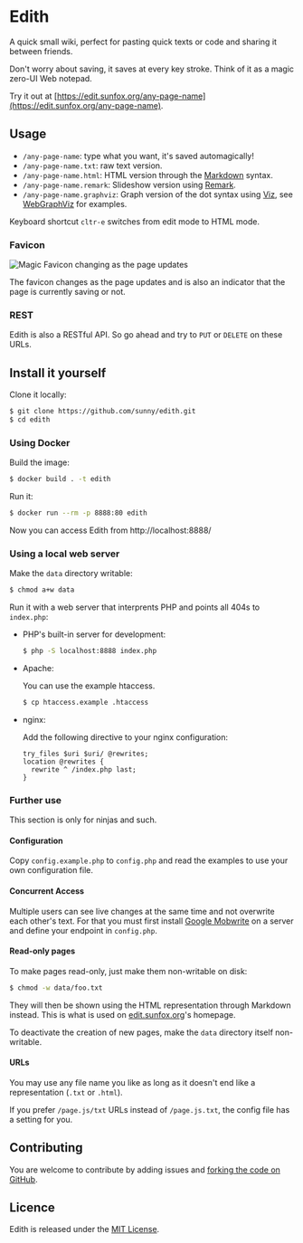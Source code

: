 Edith
=====

A quick small wiki, perfect for pasting quick texts or code and sharing it between friends.

Don't worry about saving, it saves at every key stroke. Think of it as a magic zero-UI Web notepad.

Try it out at [https://edit.sunfox.org/any-page-name](https://edit.sunfox.org/any-page-name).

Usage
-----

- `/any-page-name`: type what you want, it's saved automagically!
- `/any-page-name.txt`: raw text version.
- `/any-page-name.html`: HTML version through the
  [Markdown](https://daringfireball.net/projects/markdown/) syntax.
- `/any-page-name.remark`: Slideshow version using
  [Remark](https://github.com/gnab/remark).
- `/any-page-name.graphviz`: Graph version of the dot syntax using
  [Viz](https://github.com/mdaines/viz.js/), see
  [WebGraphViz](http://www.webgraphviz.com/) for examples.

Keyboard shortcut `cltr-e` switches from edit mode to HTML mode.

### Favicon

![Magic Favicon changing as the page updates](https://sunny.github.io/edith/favicon.gif)

The favicon changes as the page updates and is also an indicator that the page
is currently saving or not.

### REST

Edith is also a RESTful API. So go ahead and try to `PUT` or `DELETE` on these
URLs.

Install it yourself
-------------------

Clone it locally:

```sh
$ git clone https://github.com/sunny/edith.git
$ cd edith
```

### Using Docker

Build the image:

```sh
$ docker build . -t edith
```

Run it:

```sh
$ docker run --rm -p 8888:80 edith
```

Now you can access Edith from http://localhost:8888/

### Using a local web server

Make the `data` directory writable:

```sh
$ chmod a+w data
```

Run it with a web server that interprents PHP and points all 404s
to `index.php`:

- PHP's built-in server for development:

  ```sh
  $ php -S localhost:8888 index.php
  ```

- Apache:

  You can use the example htaccess.

  ```sh
  $ cp htaccess.example .htaccess
  ```

- nginx:

  Add the following directive to your nginx configuration:

  ```
  try_files $uri $uri/ @rewrites;
  location @rewrites {
    rewrite ^ /index.php last;
  }
  ```

### Further use

This section is only for ninjas and such.

#### Configuration

Copy `config.example.php` to `config.php` and read the examples to use your own
configuration file.

#### Concurrent Access

Multiple users can see live changes at the same time and not overwrite each
other's text. For that you must first install
[Google Mobwrite](https://code.google.com/archive/p/google-mobwrite/) on a
server and define your endpoint in `config.php`.

#### Read-only pages

To make pages read-only, just make them non-writable on disk:

```sh
$ chmod -w data/foo.txt
```

They will then be shown using the HTML representation through Markdown instead.
This is what is used on [edit.sunfox.org](https://edit.sunfox.org/)'s homepage.

To deactivate the creation of new pages, make the `data` directory itself
non-writable.

#### URLs

You may use any file name you like as long as it doesn't end like a
representation (`.txt` or `.html`).

If you prefer `/page.js/txt` URLs instead of `/page.js.txt`, the config file
has a setting for you.

Contributing
------------

You are welcome to contribute by adding issues and
[forking the code on GitHub](https://github.com/sunny/edith).

Licence
-------

Edith is released under the
[MIT License](https://opensource.org/licenses/MIT).

